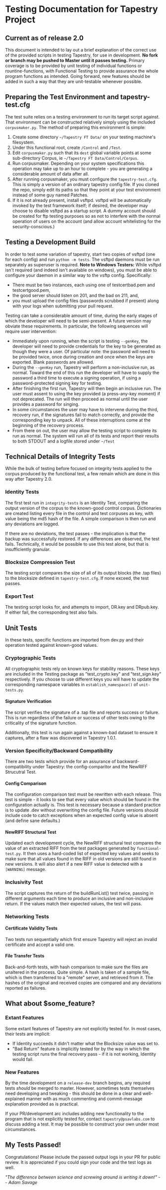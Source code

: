 # Testing Documentation for Tapestry Project
## Current as of release 2.0

This document is intended to lay out a brief explanation of the correct use of the provided scripts in testing Tapestry, for use in development. **No fork or branch may be pushed to Master until it passes testing.** Primary coverage is to be provided by unit testing of individual functions or rountine-functions, with Functional Testing to provide assurance the whole program functions as intended. Going forward, new features should be added in such a way that they are unit-testable whenever possible.

## Preparing the Test Environment and tapestry-test.cfg
The test suite relies on a testing environment to run its target script against. That environment can be constructed relatively simply using the included `corpusmaker.py`. The method of preparing this environment is simple:

1. Create some directory `~/Tapestry FT Data/` on your testing machine's filesystem.
2. Under this functional root, create `/Control` and `/Test`.
3. Edit `corpusmaker.py` such that its `dest` global variable points at some sub-directory Corpus, ie `~/Tapestry FT Data/Control/Corpus`.
4. Run corpusmaker. Depending on your system specifications this operation may take up to an hour to complete - you are generating a considerable amount of data after all.
5. After running corpusmaker, you must configure the `tapestry-test.cfg`. This is simply a version of an ordinary tapestry config file. If you cloned the repo, simply edit its paths so that they point at your test environment instead of some guy named Patches.
7. If it is not already present, install vsftpd. vsftpd will be automatically invoked by the test framework itself; if desired, the developer may choose to disable vsftpd as a startup script. A dummy account should be created for ftp testing purposes so as not to interfere with the normal operation of users on the account (and allow account whitelisting for the security-conscious.)

## Testing a Development Build
In order to test some variation of tapestry, start two copies of vsftpd (one for each config) and run `python -m tests`. The vsftpd daemons must be run separately as superuser is required. **Note to Windows Testers:** While vsftpd isn't required (and indeed isn't available on windows), you must be able to configure your daemon in a similar way to the vsftp config. Specifically:
- There must be two instances, each using one of testcertbad.pem and testcertgood.pem,
- the good server should listen on 201, and the bad on 211, and,
- you must upload the config files (passwords scrubbed if present) along with your logs when submitting your pull request.

Testing can take a considerable amount of time, during the early stages of which the developer will need to be semi-present. A future version may obviate these requirements. In particular, the following sequences will require user intervention:

- Immediately upon running, when the script is testing `--genKey`, the developer will need to provide credentials for the key to be generated as though they were a user. Of particular note: the password will need to be provided twice, once during creation and once when the keys are exported. Blank passwords are allowed.
- During the `--genKey` run, Tapestry will perform a non-inclusive run, as normal. Toward the end of this run the developer will have to supply the password a third time to execute a signing operation, if using a password-protected signing key for testing.
- After finishing the first run, Tapestry will then begin an inclusive run. The user must assent to using the key provided (a press-any-key moment) if not deprecated. The run will then proceed as normal until the user provides a password for singing.
- In some circumstances the user may have to intervene during the third, recovery run, if the signatures fail to match correctly, and provide the corresponding key to unpack. All of these interruptions come at the beginning of the recovery process.
- From there on out, the user may allow the testing script to complete its run as normal. The system will run all of its tests and report their results to both STDOUT and a logfile stored under `~/Test`

## Technical Details of Integrity Tests
While the bulk of testing before focused on integrity tests applied to the corpus produced by the functional test, a few remain which are done in this way after Tapestry 2.0. 

### Identity Tests
The first test run in `integrity-tests` is an Identity Test, comparing the output version of the corpus to the known-good control corpus. Dictionaries are created listing every file in the control and test corpuses as key, with value being the md5 hash of the file. A simple comparison is then run and any deviations are logged.

If there are no deviations, the test passes - the implication is that the backup was successfully restored. If any differences are observed, the test fails. Technically, it would be possible to use this test alone, but that is insufficiently granular.

### Blocksize Compression Test
The testing script compares the size of all of its output blocks (the .tap files) to the blocksize defined in `tapestry-test.cfg`. If none exceed, the test passes.

### Export Test
The testing script looks for, and attempts to import, DR.key and DRpub.key. If either fail, the corresponding test also fails.

## Unit Tests
In these tests, specific functions are imported from dev.py and their operation tested against known-good values.

### Cryptographic Tests
All cryptographic tests rely on known keys for stability reasons. These keys are included in the Testing package as "test_crypto.key" and "test_sign.key" respectively. If you choose to use different keys you will have to update the corresponding namespace variables in `establish_namespace()` of `unit-tests.py`.

#### Signature Verification
The script verifies the signature of a .tap file and reports success or failure. This is run regardless of the failure or success of other tests owing to the criticality of the signature function.

Additionally, this test is run again against a known-bad dataset to ensure it captures, after a flaw was discovered in Tapestry 1.0.1.

### Version Specificity/Backward Compatibility
There are two tests which provide for an assurance of backward-compatibility under Tapestry: the config-comparitor and the NewRIFF Strucutral Test.

#### Config Comparison
The configuration comparison test must be rewritten with each release. This test is simple - it looks to see that every value which should be found in the configuration actually is. This test is necessary because a standard practice is to update .dev without overwriting the config file. Future versions should include code to catch exceptions when an expected config value is absent (and define sane defaults.)

#### NewRIFF Structural Test
Updated each development cycle, the NewRIFF structural test compares the value of an extracted RIFF from the test packages generated by `functional-test.py`. It then uses a hard-coded list of expected key values and seeks to make sure that all values found in the RIFF in old versions are still found in new versions. It will also alert if a new RIFF value is detected with a `[WARNING]` message.


### Inclusivity Test
The script captures the return of the buildRunList() test twice, passing in different arguments each time to produce an inclusive and non-inclusive return. If the values match their expected values, the test will pass.

### Networking Tests
#### Certificate Validity Tests
Two tests run sequentially which first ensure Tapestry will reject an invalid certificate and accept a valid one.


#### File Transfer Tests
Back-and-forth tests, with hash comparison to make sure the files are unaltered in the process. Quite simple. A hash is taken of a sample file, which is then transferred to a "remote" server, and retrieved from it. The hashes of the original and received copies are compared and any deviations reported as failures.


## What about $some_feature?
### Extant Features
Some extant features of Tapestry are not explicitly tested for. In most cases, their tests are implicit:
- If Identity succeeds it didn't matter what the Blocksize value was set to.
- "Bad Return" feature is implicitly tested for by the way in which the testing script runs the final recovery pass - if it is not working, Identity would fail.

### New Features
By the time development on a `release-dev` branch begins, any required tests *should* be merged to master. However, sometimes tests themselves need developing and tweaking - this should be done in a clear and well-explained manner with as much commenting and commit-message explanation provided as is practical.

If your PR/development arc includes adding new functionality to the program that is not explicitly tested for, contact `tapestry@psavlabs.com` to discuss adding a test. It may be possible to construct your own under most circumstances.

## My Tests Passed!
Congratulations! Please include the passed output logs in your PR for public review. It is appreciated if you could sign your code and the test logs as well.

*"The difference between science and screwing around is writing it down!"
-- Adam Savage*